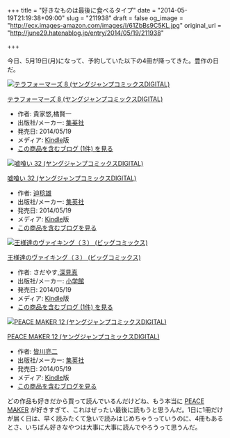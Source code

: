 +++
title = "好きなものは最後に食べるタイプ"
date = "2014-05-19T21:19:38+09:00"
slug = "211938"
draft = false
og_image = "http://ecx.images-amazon.com/images/I/61ZbBs9C5KL.jpg"
original_url = "http://june29.hatenablog.jp/entry/2014/05/19/211938"

+++

<p>今日、5月19日(月)になって、予約していた以下の4冊が降ってきた。豊作の日だ。</p>
<p></p>
<div class="hatena-asin-detail">
<a href="http://www.amazon.co.jp/exec/obidos/ASIN/B00JUI5AR6/cameralady-22/"><img src="http://ecx.images-amazon.com/images/I/61ZbBs9C5KL._SL160_.jpg" class="hatena-asin-detail-image" alt="テラフォーマーズ 8 (ヤングジャンプコミックスDIGITAL)" title="テラフォーマーズ 8 (ヤングジャンプコミックスDIGITAL)"></a><div class="hatena-asin-detail-info">
<p class="hatena-asin-detail-title"><a href="http://www.amazon.co.jp/exec/obidos/ASIN/B00JUI5AR6/cameralady-22/">テラフォーマーズ 8 (ヤングジャンプコミックスDIGITAL)</a></p>
<ul>
<li>
<span class="hatena-asin-detail-label">作者:</span> 貴家悠,橘賢一</li>
<li>
<span class="hatena-asin-detail-label">出版社/メーカー:</span> <a class="keyword" href="http://d.hatena.ne.jp/keyword/%BD%B8%B1%D1%BC%D2">集英社</a>
</li>
<li>
<span class="hatena-asin-detail-label">発売日:</span> 2014/05/19</li>
<li>
<span class="hatena-asin-detail-label">メディア:</span> <a class="keyword" href="http://d.hatena.ne.jp/keyword/Kindle">Kindle</a>版</li>
<li><a href="http://d.hatena.ne.jp/asin/B00JUI5AR6/cameralady-22" target="_blank">この商品を含むブログ (1件) を見る</a></li>
</ul>
</div>
<div class="hatena-asin-detail-foot"></div>
</div>
<p></p>
<div class="hatena-asin-detail">
<a href="http://www.amazon.co.jp/exec/obidos/ASIN/B00JUI5AMG/cameralady-22/"><img src="http://ecx.images-amazon.com/images/I/51SRr8Z9z2L._SL160_.jpg" class="hatena-asin-detail-image" alt="嘘喰い 32 (ヤングジャンプコミックスDIGITAL)" title="嘘喰い 32 (ヤングジャンプコミックスDIGITAL)"></a><div class="hatena-asin-detail-info">
<p class="hatena-asin-detail-title"><a href="http://www.amazon.co.jp/exec/obidos/ASIN/B00JUI5AMG/cameralady-22/">嘘喰い 32 (ヤングジャンプコミックスDIGITAL)</a></p>
<ul>
<li>
<span class="hatena-asin-detail-label">作者:</span> <a class="keyword" href="http://d.hatena.ne.jp/keyword/%C7%F7%CC%AD%CD%BA">迫稔雄</a>
</li>
<li>
<span class="hatena-asin-detail-label">出版社/メーカー:</span> <a class="keyword" href="http://d.hatena.ne.jp/keyword/%BD%B8%B1%D1%BC%D2">集英社</a>
</li>
<li>
<span class="hatena-asin-detail-label">発売日:</span> 2014/05/19</li>
<li>
<span class="hatena-asin-detail-label">メディア:</span> <a class="keyword" href="http://d.hatena.ne.jp/keyword/Kindle">Kindle</a>版</li>
<li><a href="http://d.hatena.ne.jp/asin/B00JUI5AMG/cameralady-22" target="_blank">この商品を含むブログを見る</a></li>
</ul>
</div>
<div class="hatena-asin-detail-foot"></div>
</div>
<p></p>
<div class="hatena-asin-detail">
<a href="http://www.amazon.co.jp/exec/obidos/ASIN/B00K17YRDI/cameralady-22/"><img src="http://ecx.images-amazon.com/images/I/51WDwEJQIZL._SL160_.jpg" class="hatena-asin-detail-image" alt="王様達のヴァイキング（３） (ビッグコミックス)" title="王様達のヴァイキング（３） (ビッグコミックス)"></a><div class="hatena-asin-detail-info">
<p class="hatena-asin-detail-title"><a href="http://www.amazon.co.jp/exec/obidos/ASIN/B00K17YRDI/cameralady-22/">王様達のヴァイキング（３） (ビッグコミックス)</a></p>
<ul>
<li>
<span class="hatena-asin-detail-label">作者:</span> さだやす,<a class="keyword" href="http://d.hatena.ne.jp/keyword/%BF%BC%B8%AB%BF%BF">深見真</a>
</li>
<li>
<span class="hatena-asin-detail-label">出版社/メーカー:</span> <a class="keyword" href="http://d.hatena.ne.jp/keyword/%BE%AE%B3%D8%B4%DB">小学館</a>
</li>
<li>
<span class="hatena-asin-detail-label">発売日:</span> 2014/05/19</li>
<li>
<span class="hatena-asin-detail-label">メディア:</span> <a class="keyword" href="http://d.hatena.ne.jp/keyword/Kindle">Kindle</a>版</li>
<li><a href="http://d.hatena.ne.jp/asin/B00K17YRDI/cameralady-22" target="_blank">この商品を含むブログ (1件) を見る</a></li>
</ul>
</div>
<div class="hatena-asin-detail-foot"></div>
</div>
<p></p>
<div class="hatena-asin-detail">
<a href="http://www.amazon.co.jp/exec/obidos/ASIN/B00JUI5AP8/cameralady-22/"><img src="http://ecx.images-amazon.com/images/I/61RWhj16GQL._SL160_.jpg" class="hatena-asin-detail-image" alt="PEACE MAKER 12 (ヤングジャンプコミックスDIGITAL)" title="PEACE MAKER 12 (ヤングジャンプコミックスDIGITAL)"></a><div class="hatena-asin-detail-info">
<p class="hatena-asin-detail-title"><a href="http://www.amazon.co.jp/exec/obidos/ASIN/B00JUI5AP8/cameralady-22/">PEACE MAKER 12 (ヤングジャンプコミックスDIGITAL)</a></p>
<ul>
<li>
<span class="hatena-asin-detail-label">作者:</span> <a class="keyword" href="http://d.hatena.ne.jp/keyword/%B3%A7%C0%EE%CE%BC%C6%F3">皆川亮二</a>
</li>
<li>
<span class="hatena-asin-detail-label">出版社/メーカー:</span> <a class="keyword" href="http://d.hatena.ne.jp/keyword/%BD%B8%B1%D1%BC%D2">集英社</a>
</li>
<li>
<span class="hatena-asin-detail-label">発売日:</span> 2014/05/19</li>
<li>
<span class="hatena-asin-detail-label">メディア:</span> <a class="keyword" href="http://d.hatena.ne.jp/keyword/Kindle">Kindle</a>版</li>
<li><a href="http://d.hatena.ne.jp/asin/B00JUI5AP8/cameralady-22" target="_blank">この商品を含むブログを見る</a></li>
</ul>
</div>
<div class="hatena-asin-detail-foot"></div>
</div>
<p>どの作品も好きだから買って読んでいるんだけどね、もう本当に <a class="keyword" href="http://d.hatena.ne.jp/keyword/PEACE%20MAKER">PEACE MAKER</a> が好きすぎて、これはぜったい最後に読もうと思うんだ。1日に1冊だけが届く日は、早く読みたくて急いで読みはじめちゃうっていうのに、4冊もあるとさ、いちばん好きなやつは大事に大事に読んでやろうって思うんだ。</p>